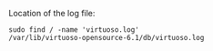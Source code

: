
Location of the log file:

    sudo find / -name 'virtuoso.log'
    /var/lib/virtuoso-opensource-6.1/db/virtuoso.log

